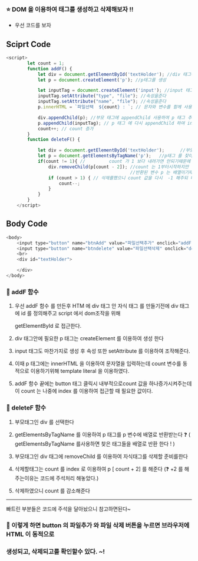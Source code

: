 ### :star: DOM 을 이용하여 태그를 생성하고 삭제해보자 !!

* 우선 코드를 보자

## Sciprt Code



```javascript
<script>
        let count = 1;
        function addF() {
            let div = document.getElementById('textHolder'); //div 태그에 접근
            let p = document.createElement('p'); //p태그를 생성

            let inputTag = document.createElement('input'); //input 태그를 생성
            inputTag.setAttribute("type", "file"); //속성을준다
            inputTag.setAttribute("name", "file"); //속성을준다
            p.innerHTML = `파일선택  ${count} : `; // 문자와 변수를 함께 사용하기위해 template literal 사용

            div.appendChild(p); //부모 태그에 appendChild 사용하여 p 태그 추가
            p.appendChild(inputTag); // p 태그 에 다시 appendChild 하여 input 태그 추가
            count++; // count 증가 
        }
        function deleteF() {

            let div = document.getElementById('textHolder');      //부모태그를 선택하고
            let p = document.getElementsByTagName('p');   //p태그 를 찾아서 배열로 반환받는다.
            if(count != 1){ //         count 가 1 보다 내려가면 안되기때문에 조건문 하나를 주고
                div.removeChild(p[count - 2]); //count 는 1부터시작하지만 이미+1 이됬으니 -2 를 해서  index 0을 추출한다.
                                               //반환된 변수 p 는 배열이기때문에 index 로 접근 한다.
                if (count > 1) { // 삭제를했으니 count 값을 다시  -1 해주되 버튼을계속누를수있으니,1보단 클때만 감소하게 조건문 을 추가한다.
                    count--;
                }
            }
        }
    </script>
```

## Body Code

```javascript
<body>
    <input type="button" name="btnAdd" value="파일선택추가" onclick="addF(`${count}`)">
    <input type="button" name="btndelete" value="파일선택삭제" onclick="deleteF()">
    <br>
    <div id="textHolder">

    </div>
</body>
```



### :star2:  addF 함수



1. 우선 addF 함수 를 만든후 HTM 에 div 태그 안 자식 태그 를 만들기전에 div 태그 에 id 를 정의해주고 script 에서 dom조작을 위해 

   getElementById 로 접근한다.

2. div 태그안에 필요한 p 태그는 createElement 를 이용하여 생성 한다

3. input 태그도 마찬가지로 생성 후 속성 또한 setAttribute 를 이용하여 조작해준다. 

4. 이때 p 태그에는 innerHTML 을 이용하여 문자열을 입력하는데 count 변수를 동적으로 이용하기위해 template literal 을 이용하였다.

5. addF 함수 끝에는 button 태그 클릭시 내부적으로count 값을 하나증가시켜주는데 이 count 는 나중에 index 를 이용하여 접근할 때 필요한 값이다.



### :star2:  deleteF 함수

1) 부모태그인 div 를 선택한다
2) getElementsByTagName 를 이용하여 p 태그를  p 변수에 배열로 반환받는다 :question: ( getElementsByTagName 를사용하면 찾은 태그들을 배열로 반환 한다 ! )

3) 부모태그인 div 태그에 removeChild 를 이용하여 자식태그를 삭제할 준비를한다
4) 삭제할태그는 count 를 index 로 이용하여 p [ count + 2]  를 해준다  (:question: +2 를 해주는이유는 코드에 주석처리 해놓았다.)
5) 삭제하였으니 count 를 감소해준다 



***

빠트린 부분들은 코드에 주석을 달아놨으니 참고하면된다~

### :rocket:  이렇게 하면 button 의 파일추가 와 파일 삭제 버튼을 누르면 브라우저에 HTML 이 동적으로 

###         생성되고, 삭제되고를 확인할수 있다. ~!

